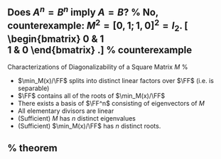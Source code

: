 Does $A^n=B^n$ imply $A=B$?
%
No, counterexample: $M^2 = [0, 1; 1, 0]^2 = I_2$.
\[  
\begin{bmatrix}
0 & 1 \
1 & 0
\end{bmatrix}
.\]
%
counterexample
---

Characterizations of Diagonalizability of a Square Matrix $M$
%

- $\min_M(x)/\FF$ splits into distinct linear factors over $\FF$ (i.e. is separable)
- $\FF$ contains all of the roots of $\min_M(x)/\FF$
- There exists a basis of $\FF^n$ consisting of eigenvectors of $M$
- All elementary divisors are linear
- (Sufficient) $M$ has $n$ distinct eigenvalues
- (Sufficient) $\min_M(x)/\FF$ has $n$ distinct roots.

%
theorem
---

